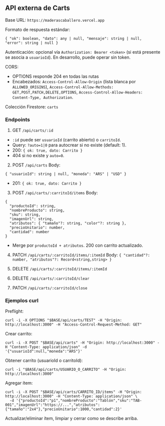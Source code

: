 ## API externa de Carts

Base URL: `https://maderascaballero.vercel.app`

Formato de respuesta estándar:
```
{ "ok": boolean, "dato": any | null, "mensaje": string | null, "error": string | null }
```

Autenticación: opcional vía `Authorization: Bearer <token>` (si está presente se asocia a `usuarioId`). En desarrollo, puede operar sin token.

CORS:
- OPTIONS responde 204 en todas las rutas
- Encabezados: `Access-Control-Allow-Origin` (lista blanca por `ALLOWED_ORIGINS`), `Access-Control-Allow-Methods: GET,POST,PATCH,DELETE,OPTIONS`, `Access-Control-Allow-Headers: Content-Type, Authorization`.

Colección Firestore: `carts`

### Endpoints

1) GET `/api/carts/:id`
- `:id` puede ser `usuarioId` (carrito abierto) o `carritoId`.
- Query: `?auto=1|0` para autocrear si no existe (default: 1).
- 200: `{ ok: true, dato: Carrito }`
- 404 si no existe y `auto=0`.

2) POST `/api/carts`
Body:
```
{ "usuarioId": string | null, "moneda": "ARS" | "USD" }
```
- 201: `{ ok: true, dato: Carrito }`

3) POST `/api/carts/:carritoId/items`
Body:
```
{
  "productoId": string,
  "nombreProducto": string,
  "sku": string,
  "imagenUrl": string,
  "atributos": { "tamaño"?: string, "color"?: string },
  "precioUnitario": number,
  "cantidad": number
}
```
- Merge por `productoId + atributos`. 200 con carrito actualizado.

4) PATCH `/api/carts/:carritoId/items/:itemId`
Body: `{ "cantidad"?: number, "atributos"?: Record<string,string> }`

5) DELETE `/api/carts/:carritoId/items/:itemId`

6) DELETE `/api/carts/:carritoId/clear`

7) PATCH `/api/carts/:carritoId/close`

### Ejemplos curl

Preflight:
```
curl -i -X OPTIONS "$BASE/api/carts/TEST" -H "Origin: http://localhost:3000" -H "Access-Control-Request-Method: GET"
```

Crear carrito:
```
curl -i -X POST "$BASE/api/carts" -H "Origin: http://localhost:3000" -H "Content-Type: application/json" -d '{"usuarioId":null,"moneda":"ARS"}'
```

Obtener carrito (usuarioId o carritoId):
```
curl -i "$BASE/api/carts/USUARIO_O_CARRITO" -H "Origin: http://localhost:3000"
```

Agregar ítem:
```
curl -i -X POST "$BASE/api/carts/CARRITO_ID/items" -H "Origin: http://localhost:3000" -H "Content-Type: application/json" \
  -d '{"productoId":"p1","nombreProducto":"Tablón","sku":"TAB-001","imagenUrl":"https://...","atributos":{"tamaño":"2x4"},"precioUnitario":1000,"cantidad":2}'
```

Actualizar/eliminar ítem, limpiar y cerrar como se describe arriba.


